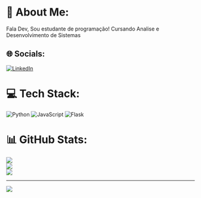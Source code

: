 # 💫 About Me:
Fala Dev, Sou estudante de programação! Cursando Analise e Desenvolvimento de Sistemas

## 🌐 Socials:
[![LinkedIn](https://img.shields.io/badge/LinkedIn-%230077B5.svg?logo=linkedin&logoColor=white)](https://linkedin.com/in/https://www.linkedin.com/in/flavio-freitas-silva/) 

# 💻 Tech Stack:
![Python](https://img.shields.io/badge/python-3670A0?style=for-the-badge&logo=python&logoColor=ffdd54) ![JavaScript](https://img.shields.io/badge/javascript-%23323330.svg?style=for-the-badge&logo=javascript&logoColor=%23F7DF1E) ![Flask](https://img.shields.io/badge/flask-%23000.svg?style=for-the-badge&logo=flask&logoColor=white)
# 📊 GitHub Stats:
![](https://github-readme-stats.vercel.app/api?username=flaviosilvaf8&theme=vue&hide_border=false&include_all_commits=false&count_private=false)<br/>
![](https://github-readme-streak-stats.herokuapp.com/?user=flaviosilvaf8&theme=vue&hide_border=false)<br/>
![](https://github-readme-stats.vercel.app/api/top-langs/?username=flaviosilvaf8&theme=vue&hide_border=false&include_all_commits=false&count_private=false&layout=compact)

---
[![](https://visitcount.itsvg.in/api?id=flaviosilvaf8&icon=0&color=0)](https://visitcount.itsvg.in)

